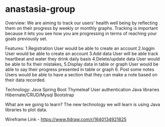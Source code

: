 # anastasia-group
Overview: 
    We are aiming to track our users' health well being by reflecting them on their progress by weekly or monthly graphs.
    Tracking is important because it lets you see how you are progressing in terms of reaching your goals previously set.

Features:
1.Registration 
User would be able to create an account
2.loggin 
User  would be able to create an account
3.Add data 
User will be able track heartbeat and water they drink daily basis
4.Delete/update data
User would be able to fix their mistakes, 
5.Display  data in table or graph 
User would be able to say their progress presented in table or graph
6. Post some notes
Users would be able to have a section that they can make a note based on their data recorded.

Technology:
Java
Spring Boot
Thymeleaf
User authentication 
Java libraries 
Hibernate/CRUD/Mysql
Bootstrap


What are we going to learn?
The new technology we will learn is using Java libraries to plot data.

Wireframe Link - https://www.tldraw.com/r/1640134921825
